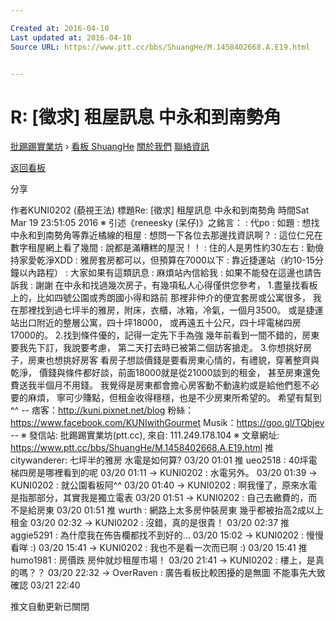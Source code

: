 ```yaml
---

Created at: 2016-04-10
Last updated at: 2016-04-10
Source URL: https://www.ptt.cc/bbs/ShuangHe/M.1458402668.A.E19.html


---
```


# R: [徵求] 租屋訊息 中永和到南勢角


[批踢踢實業坊](https://www.ptt.cc/) › [看板 ShuangHe](https://www.ptt.cc/bbs/ShuangHe/index.html) [關於我們](https://www.ptt.cc/about.html) [聯絡資訊](https://www.ptt.cc/contact.html)

[返回看板](https://www.ptt.cc/bbs/ShuangHe/index.html)

分享

作者KUNI0202 (藐視王法)
標題Re: \[徵求\] 租屋訊息 中永和到南勢角
時間Sat Mar 19 23:51:05 2016
※ 引述《reneesky (呆仔)》之銘言： : 代po : 如題 : 想找中永和到南勢角等靠近橘線的租屋 : 想問一下各位去那邊找資訊啊？ : 這位仁兄在數字租屋網上看了幾間 : 說都是滿糟糕的屋況！！ : 住的人是男性約30左右 : 勤儉持家愛乾淨XDD : 雅房套房都可以，但預算在7000以下 : 靠近捷運站（約10-15分鐘以內路程） : 大家如果有這類訊息 : 麻煩站內信給我 : 如果不能發在這邊也請告訴我 : 謝謝 在中永和找過幾次房子，有幾項私人心得僅供您參考， 1.盡量找看板上的，比如四號公園或秀朗國小得和路前 那裡非仲介的便宜套房或公寓很多， 我在那裡找到過七坪半的雅房，附床，衣櫃，冰箱，冷氣，一個月3500。 或是捷運站出口附近的整層公寓，四十坪18000， 或再遠五十公尺，四十坪電梯四房17000的。 2.找到條件優的，記得一定先下手為強 幾年前看到一間不錯的，房東要我先下訂，我說要考慮， 第二天打去時已被第二個訪客搶走。 3.你想挑好房子，房東也想挑好房客 看房子想談價錢是要看房東心情的，有禮貌，穿著整齊與乾淨， 價錢與條件都好談，前面18000就是從21000談到的租金， 甚至房東還免費送我半個月不用錢。 我覺得是房東都會擔心房客動不動違約或是給他們惹不必要的麻煩， 寧可少賺點，但租金收得穩穩，也是不少房東所希望的。 希望有幫到^^ -- 痞客：<http://kuni.pixnet.net/blog> 粉絲：<https://www.facebook.com/KUNIwithGourmet> Musik：<https://goo.gl/TQbjev> -- ※ 發信站: 批踢踢實業坊(ptt.cc), 來自: 111.249.178.104 ※ 文章網址: <https://www.ptt.cc/bbs/ShuangHe/M.1458402668.A.E19.html>
推 citywanderer: 七坪半的雅房 水電是如何算? 03/20 01:01
推 ueo2518 : 40坪電梯四房是哪裡看到的呢 03/20 01:11
→ KUNI0202 : 水電另外。 03/20 01:39
→ KUNI0202 : 就公園看板阿^^ 03/20 01:40
→ KUNI0202 : 啊我懂了，原來水電是指那部分，其實我是獨立電表 03/20 01:51
→ KUNI0202 : 自己去繳費的，而不是給房東 03/20 01:51
推 wurth : 網路上太多房仲裝房東 幾乎都被抬高2成以上租金 03/20 02:32
→ KUNI0202 : 沒錯，真的是很貴！ 03/20 02:37
推 aggie5291 : 為什麼我在佈告欄都找不到好的… 03/20 15:02
→ KUNI0202 : 慢慢看咩 :) 03/20 15:41
→ KUNI0202 : 我也不是看一次而已啊 :) 03/20 15:41
推 humo1981 : 房價跌 房仲就炒租屋市場！ 03/20 21:41
→ KUNI0202 : 樓上，是真的嗎？？ 03/20 22:32
→ OverRaven : 廣告看板比較困擾的是無圖 不能事先大致確認 03/21 22:40

推文自動更新已關閉

